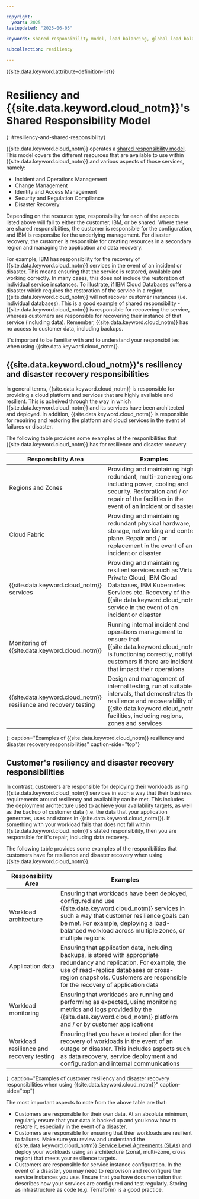 ```yaml
---

copyright:
  years: 2025
lastupdated: "2025-06-05"

keywords: shared responsibility model, load balancing, global load balancing, HA, DR, high availability, disaster recovery, HA for the platform, high availability for platform, disaster recovery plan, disaster event, zero downtime, workloads, failover, failover design, network resiliency, recovery time objective, recovery point objective

subcollection: resiliency

---
```


{{site.data.keyword.attribute-definition-list}}

# Resiliency and {{site.data.keyword.cloud_notm}}'s Shared Responsibility Model
{: #resiliency-and-shared-responsibility}

{{site.data.keyword.cloud_notm}} operates a [shared responsibility model](/docs/overview?topic=overview-shared-responsibilities). This model covers the different resources that are available to use within {{site.data.keyword.cloud_notm}} and various aspects of those services, namely:

* Incident and Operations Management
* Change Management
* Identity and Access Management
* Security and Regulation Compliance
* Disaster Recovery

Depending on the resource type, responsibility for each of the aspects listed above will fall to either the customer, IBM, or be shared. Where there are shared responsibiities, the customer is responsible for the configuration, and IBM is responsibe for the underlying management. For disaster recovery, the customer is responsible for creating resources in a secondary region and managing the application and data recovery.

For example, IBM has responsibility for the recovery of {{site.data.keyword.cloud_notm}} services in the event of an incident or disaster. This means ensuring that the service is restored, available and working correctly. In many cases, this does not include the restoration of individual service insatances. To illustrate, if IBM Cloud Databases suffers a disaster which requires the restoration of the service in a region, {{site.data.keyword.cloud_notm}} will not recover customer instances (i.e. individual databases). This is a good example of shared responsibility - {{site.data.keyword.cloud_notm}} is responsible for recovering the service, whereas customers are responsible for recovering their instance of that service (including data). Remember, {{site.data.keyword.cloud_notm}} has no access to customer data, including backups.

It's important to be familiar with and to understand your responsibilites when using {{site.data.keyword.cloud_notm}}.

## {{site.data.keyword.cloud_notm}}'s resiliency and disaster recovery responsibilities

In general terms, {{site.data.keyword.cloud_notm}} is responsible for providing a cloud platform and services that are highly available and resilient. This is acheived through the way in which {{site.data.keyword.cloud_notm}} and its services have been architected and deployed. In addition, {{site.data.keyword.cloud_notm}} is responsible for repairing and restoring the platform and cloud services in the event of failures or disaster.

The following table provides some examples of the responibilities that {{site.data.keyword.cloud_notm}} has for resilience and disaster recovery.

| Responsibility Area | Examples |
| - | - |
| Regions and Zones | Providing and maintaining highly redundant, multi-zone regions, including power, cooling and security. Restoration and / or repair of the facilities in the event of an incident or disaster  |
| Cloud Fabric | Providing and maintaining redundant physical hardware, storage, networking and control plane. Repair and / or replacement in the event of an incident or disaster |
| {{site.data.keyword.cloud_notm}} services | Providing and maintaining resilient services such as Virtual Private Cloud, IBM Cloud Databases, IBM Kubernetes Services etc. Recovery of the {{site.data.keyword.cloud_notm}} service in the event of an incident or disaster |
| Monitoring of {{site.data.keyword.cloud_notm}} | Running internal incident and operations management to ensure that {{site.data.keyword.cloud_notm}} is functioning correctly, notifying customers if there are incidents that impact their operations |
| {{site.data.keyword.cloud_notm}} resilience and recovery testing | Design and management of internal testing, run at suitable intervals, that demonstrates the resilience and recoverability of {{site.data.keyword.cloud_notm}} facilities, including regions, zones and services |
{: caption="Examples of {{site.data.keyword.cloud_notm}} resiliency and disaster recovery responsibilities" caption-side="top"}


## Customer's resiliency and disaster recovery responsibilities

In contrast, customers are responsible for deploying their workloads using {{site.data.keyword.cloud_notm}} services in such a way that their business requirements around resiliency and availability can be met. This includes the deployment archtecture used to achieve your availability targets, as well as the backup of customer data (i.e. the data that your application generates, uses and stores in {{site.data.keyword.cloud_notm}}). If something with your workload fails that does not fall within {{site.data.keyword.cloud_notm}}'s stated responsibility, then you are responsible for it's repair, including data recovery.

The following table provides some examples of the responibilities that customers have for resilience and disaster recovery when using {{site.data.keyword.cloud_notm}}.

| Responsibility Area | Examples |
| - | - |
| Workload architecture | Ensuring that workloads have been deployed, configured and use {{site.data.keyword.cloud_notm}} services in such a way that customer resilience goals can be met. For example, deploying a load-balanced workload across multiple zones, or multiple regions |
| Application data | Ensuring that application data, including backups, is stored with appropriate redundancy and replication. For example, the use of read-replica databases or cross-region snapshots. Customers are responsible for the recovery of application data |
| Workload monitoring | Ensuring that workloads are running and performing as expected, using monitoring metrics and logs provided by the {{site.data.keyword.cloud_notm}} platform and / or by customer applications |
| Workload resilience and recovery testing | Ensuring that you have a tested plan for the recovery of workloads in the event of an outage or disaster. This includes aspects such as data recovery, service deployment and configuration and internal communications |
{: caption="Examples of customer resiliency and disaster recovery responsibilities when using {{site.data.keyword.cloud_notm}}" caption-side="top"}

The most important aspects to note from the above table are that:

* Customers are responsible for their own data. At an absolute minimum, regularly ensure that your data is backed up and you know how to restore it, especially in the event of a disaster.
* Customers are responsible for ensuring that thier workloads are resilient to failures. Make sure you review and understand the {{site.data.keyword.cloud_notm}} [Service Level Agreements (SLAs)](/docs/overview?topic=overview-slas) and deploy your workloads using an architecture (zonal, multi-zone, cross region) that meets your resilience targets.
* Customers are responsible for service instance configuration. In the event of a disaster, you may need to reprovison and reconfigure the service instances you use. Ensure that you have documentation that describes how your services are configured and test regularly. Storing as infrastructure as code (e.g. Terraform) is a good practice.
